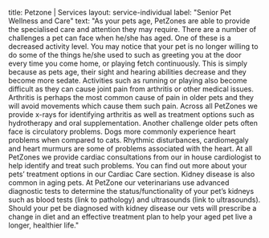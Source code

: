 title: Petzone | Services
layout: service-individual
label: "Senior Pet Wellness and Care"
text: "As your pets age, PetZones are able to provide the specialised care and attention they may require. There are a number of challenges a pet can face when he/she has aged. One of these is a decreased activity level. You may notice that your pet is no longer willing to do some of the things he/she used to such as greeting you at the door every time you come home, or playing fetch continuously. This is simply because as pets age, their sight and hearing abilities decrease and they become more sedate. Activities such as running or playing also become difficult as they can cause joint pain from arthritis or other medical issues. Arthritis is perhaps the most common cause of pain in older pets and they will avoid movements which cause them such pain. Across all PetZones we provide x-rays for identifying arthritis as well as treatment options such as hydrotherapy and oral supplementation. Another challenge older pets often face is circulatory problems. Dogs more commonly experience heart problems when compared to cats. Rhythmic disturbances, cardiomegaly and heart murmurs are some of problems associated with the heart. At all PetZones we provide cardiac consultations from our in house cardiologist to help identify and treat such problems. You can find out more about your pets’ treatment options in our Cardiac Care section. Kidney disease is also common in aging pets. At PetZone our veterinarians use advanced diagnostic tests to determine the status/functionality of your pet’s kidneys such as blood tests (link to pathology) and ultrasounds (link to ultrasounds). Should your pet be diagnosed with kidney disease our vets will prescribe a change in diet and an effective treatment plan to help your aged pet live a longer, healthier life."
